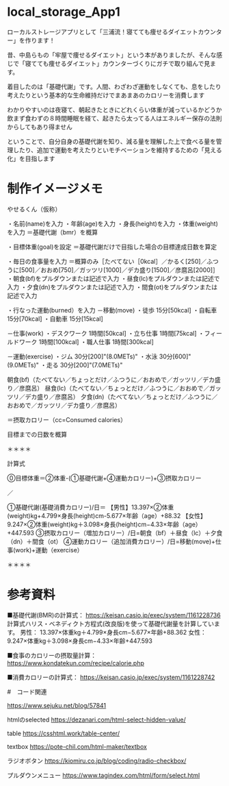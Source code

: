 # local_storage_App1
ローカルストレージアプリとして「三浦流！寝てても痩せるダイエットカウンター」を作ります！

昔、中島らもの「牢屋で痩せるダイエット」という本がありましたが、そんな感じで「寝てても痩せるダイエット」カウンターづくりにガチで取り組んで見ます。

着目したのは「基礎代謝」です。人間、わざわざ運動をしなくても、息をしたり考えたりという基本的な生命維持だけでまあまあのカロリーを消費します

わかりやすいのは夜寝て、朝起きたときにどれくらい体重が減っているかどうか
飲まず食わずの８時間睡眠を経て、起きたら太ってる人はエネルギー保存の法則からしてもあり得ません

ということで、自分自身の基礎代謝を知り、減る量を理解した上で食べる量を管理したり、追加で運動を考えたりといモチベーションを維持するための「見える化」を目指します

# 制作イメージメモ

やせるくん（仮称）

・名前(name)を入力
・年齢(age)を入力
・身長(height)を入力
・体重(weight)を入力
＝基礎代謝（bmr）を概算

・目標体重(goal)を設定
＝基礎代謝だけで目指した場合の目標達成日数を算定

・毎日の食事量を入力
＝概算のみ［たべてない［0kcal］／かるく[250]／ふつうに[500]／おおめ[750]／ガッツリ[1000]／デカ盛り[1500]／彦麿呂[2000]］
・朝食(bf)をプルダウンまたは記述で入力
・昼食(lc)をプルダウンまたは記述で入力
・夕食(dn)をプルダウンまたは記述で入力
・間食(ot)をプルダウンまたは記述で入力

・行なった運動(burned）を入力
－移動(move)
・徒歩 15分[50kcal]
・自転車 15分[70kcal]
・自動車 15分[15kcal]

－仕事(work)
・デスクワーク 1時間[50kcal]
・立ち仕事 1時間[75kcal]
・フィールドワーク 1時間[100kcal]
・職人仕事 1時間[300kcal]

－運動(exercise)
・ジム 30分[200]"(8.0METs)"
・水泳 30分[600]"(9.0METs)"
・走る 30分[200]"(7.0METs)"

朝食(bf)（たべてない／ちょっとだけ／ふつうに／おおめで／ガッツリ／デカ盛り／彦麿呂）
昼食(lc)（たべてない／ちょっとだけ／ふつうに／おおめで／ガッツリ／デカ盛り／彦麿呂）
夕食(dn)（たべてない／ちょっとだけ／ふつうに／おおめで／ガッツリ／デカ盛り／彦麿呂）

＝摂取カロリー（cc=Consumed calories）

目標までの日数を概算

＊＊＊＊

計算式

⓪目標体重＝②体重-(①基礎代謝+④運動カロリー)+③摂取カロリー

／

①基礎代謝(基礎消費カロリー)/日＝
【男性】13.397×②体重(weight)kg+4.799×身長(height)cm-5.677×年齢（age）+88.32
【女性】9.247×②体重(weight)kg＋3.098×身長(height)cm−4.33×年齢（age）+447.593
③摂取カロリー（増加カロリー）/日=朝食（bf）＋昼食（lc）＋夕食（dn）＋間食（ot）
④運動カロリー（追加消費カロリー）/日=移動(move)+仕事(work)+運動（exercise）

＊＊＊＊

# 参考資料

■基礎代謝(BMR)の計算式：
https://keisan.casio.jp/exec/system/1161228736
計算式ハリス・ベネディクト方程式(改良版)を使って基礎代謝量を計算しています。
男性： 13.397×体重kg＋4.799×身長cm−5.677×年齢+88.362
女性： 9.247×体重kg＋3.098×身長cm−4.33×年齢+447.593

■食事のカロリーの摂取量計算：
https://www.kondatekun.com/recipe/calorie.php

■消費カロリーの計算式：
https://keisan.casio.jp/exec/system/1161228742

#　コード関連

https://www.sejuku.net/blog/57841

htmlのselected
https://dezanari.com/html-select-hidden-value/

table
https://csshtml.work/table-center/

textbox
https://pote-chil.com/html-maker/textbox

ラジオボタン
https://kiomiru.co.jp/blog/coding/radio-checkbox/

プルダウンメニュー
https://www.tagindex.com/html/form/select.html